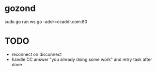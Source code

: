 # gozond

sudo go run ws.go -addr=ccaddr.com:80

# TODO
 - reconnect on disconnect
 - handle CC answer "you already doing some work" and retry task after done
